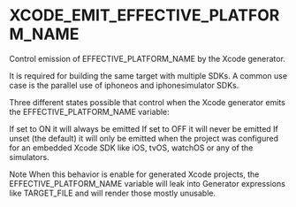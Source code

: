   

# XCODE_EMIT_EFFECTIVE_PLATFORM_NAME  
Control emission of EFFECTIVE_PLATFORM_NAME by the Xcode
generator.  

It is required for building the same target with multiple SDKs. A
common use case is the parallel use of iphoneos and
iphonesimulator SDKs.  

Three different states possible that control when the Xcode
generator emits the EFFECTIVE_PLATFORM_NAME variable:  


If set to ON it will always be emitted
If set to OFF it will never be emitted
If unset (the default) it will only be emitted when the project was
configured for an embedded Xcode SDK like iOS, tvOS, watchOS or any
of the simulators.
  


Note
When this behavior is enable for generated Xcode projects, the
EFFECTIVE_PLATFORM_NAME variable will leak into
Generator expressions
like TARGET_FILE and will render those mostly unusable.
  

